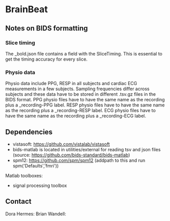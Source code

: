 BrainBeat
=========



## Notes on BIDS formatting

### Slice timing
The _bold.json file contains a field with the SliceTiming. This is essential to get the timing accuracy for every slice.

### Physio data
Physio data include PPG, RESP in all subjects and cardiac ECG measurements in a few subjects. Sampling frequencies differ across subjects and these data have to be stored in different .tsv.gz files in the BIDS format.
PPG physio files have to have the same name as the recording plus a _recording-PPG label.
RESP physio files have to have the same name as the recording plus a _recording-RESP label.
ECG physio files have to have the same name as the recording plus a _recording-ECG label.

## Dependencies

- vistasoft: https://github.com/vistalab/vistasoft
- bids-matlab is located in utilities/external for reading tsv and json files (source: https://github.com/bids-standard/bids-matlab)
- spm12: https://github.com/spm/spm12 (addpath to this and run spm('Defaults','fmri'))

Matlab toolboxes:
- signal processing toolbox

## Contact
Dora Hermes: 
Brian Wandell:


